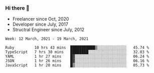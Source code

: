 ### Hi there 👋

- Freelancer since Oct, 2020
- Developer since July, 2017
- Structral Engineer since July, 2012

<!--START_SECTION:waka-->
```text
Week: 12 March, 2021 - 19 March, 2021

Ruby         10 hrs 43 mins  ███████████▒░░░░░░░░░░░░░   45.74 % 
TypeScript   7 hrs 30 mins   ████████░░░░░░░░░░░░░░░░░   32.03 % 
YAML         1 hr 27 mins    █▓░░░░░░░░░░░░░░░░░░░░░░░   06.24 % 
JSON         1 hr 26 mins    █▓░░░░░░░░░░░░░░░░░░░░░░░   06.16 % 
JavaScript   1 hr 20 mins    █▒░░░░░░░░░░░░░░░░░░░░░░░   05.73 % 
```
<!--END_SECTION:waka-->
